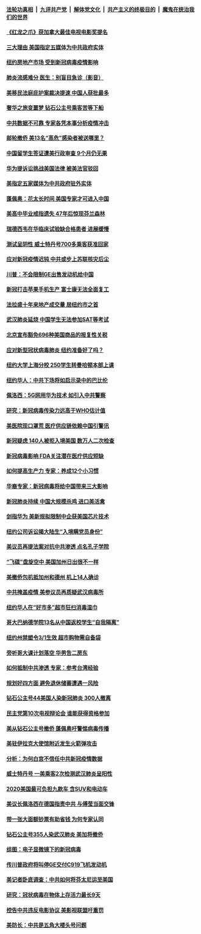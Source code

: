 ####  [法轮功真相](../../../../basic/blob/master/README.md?t=02192226) &nbsp;|&nbsp; [九评共产党](../../../../9ping.md/blob/master/README.md?t=02192226) &nbsp;|&nbsp; [解体党文化](../../../../jtdwh.md/blob/master/README.md?t=02192226)  &nbsp;|&nbsp; [共产主义的终极目的](../../../../gczydzjmd.md/blob/master/README.md?t=02192226) &nbsp;|&nbsp; [魔鬼在统治我们的世界](../../../../mgztzwmdsj.md/blob/master/README.md?t=02192226) 

#### [《红龙之爪》获加拿大最佳电视电影奖提名](../pages/nsc412/n11879517.md?t=02192226) 

#### [三大理由 美国指定五媒体为中共政府实体](../pages/nsc412/n11878945.md?t=02192226) 

#### [纽约房地产市场  受到新冠病毒疫情影响](../pages/nsc412/n11879548.md?t=02192226) 

#### [肺炎流感难分 医生：别盲目急诊（影音）](../pages/nsc412/n11879426.md?t=02192226) 

#### [美移民法庭庇护案裁决提速 中国人获批最多](../pages/nsc412/n11879431.md?t=02192226) 

#### [奢华之旅变噩梦 钻石公主号乘客苦等下船](../pages/nsc412/n11879192.md?t=02192226) 

#### [中共数据不可靠 专家各凭本事分析疫情冲击](../pages/nsc412/n11879025.md?t=02192226) 

#### [邮轮撤侨 美13名“高危”感染者被送哪里？](../pages/nsc412/n11879023.md?t=02192226) 

#### [中国留学生签证遭美行政审查 9个月仍无果](../pages/nsc412/n11878838.md?t=02192226) 

#### [华为提诉讼挑战美国法律 被美法官驳回](../pages/nsc412/n11878822.md?t=02192226) 

#### [美指定五家媒体为中共政府驻外实体](../pages/nsc412/n11878650.md?t=02192226) 

#### [蓬佩奥：花太长时间 美国专家才可进入中国](../pages/nsc412/n11878640.md?t=02192226) 

#### [美高中毕业戒指遗失 47年后惊现芬兰森林](../pages/nsc412/n11878441.md?t=02192226) 

#### [瑞德西韦在华临床试验缺合格患者 进展缓慢](../pages/nsc412/n11878212.md?t=02192226) 

#### [测试呈阴性 威士特丹号700多乘客获准回家](../pages/nsc412/n11878178.md?t=02192226) 

#### [应对新冠疫情迟钝 中共或步上苏联核灾后尘](../pages/nsc412/n11878260.md?t=02192226) 

#### [川普：不会限制GE出售发动机给中国](../pages/nsc412/n11878176.md?t=02192226) 

#### [新冠打击苹果手机生产 富士康无法全面复工](../pages/nsc412/n11878075.md?t=02192226) 

#### [法拉盛十年来地产成交量 居纽约市之首](../pages/nsc412/n11876813.md?t=02192226) 

#### [武汉肺炎延烧 中国学生无法参加SAT等考试](../pages/nsc412/n11877750.md?t=02192226) 

#### [北京宣布豁免696种美国商品的报复性关税](../pages/nsc412/n11877712.md?t=02192226) 

#### [应对新型冠状病毒肺炎 纽约准备好了吗？](../pages/nsc412/n11876798.md?t=02192226) 

#### [纽约大学上海分校 250学生转曼哈顿本部上课](../pages/nsc412/n11876793.md?t=02192226) 

#### [纽约华人：中共下场将如启示录中的巴比伦](../pages/nsc412/n11876820.md?t=02192226) 

#### [佩洛西：5G网用华为技术 如引入中共警察](../pages/nsc412/n11876458.md?t=02192226) 

#### [研究：新冠病毒传染力远高于WHO估计值](../pages/nsc412/n11876385.md?t=02192226) 

#### [美医院现口罩荒 医疗供应链依赖中国引警讯](../pages/nsc412/n11876025.md?t=02192226) 

#### [新冠疑虑 140人被拒入境美国 数万人二次检查](../pages/nsc412/n11876136.md?t=02192226) 

#### [新冠病毒影响 FDA关注潜在医疗供应短缺](../pages/nsc412/n11876105.md?t=02192226) 

#### [如何提高生产力 专家：养成12个小习惯](../pages/nsc412/n11876062.md?t=02192226) 

#### [华裔专家：新冠病毒将给中国带来三大影响](../pages/nsc412/n11875923.md?t=02192226) 

#### [新冠肺炎持续 中国大规模杀鸡 进口美活禽](../pages/nsc412/n11875688.md?t=02192226) 

#### [剑指华为 美新规拟限制中企获美国芯片技术](../pages/nsc412/n11875696.md?t=02192226) 

#### [纽约公司诉讼揭大陆生“入境瞒党员身份”](../pages/nsc412/n11874419.md?t=02192226) 

#### [美议员再提法案对抗中共渗透 点名孔子学院](../pages/nsc412/n11875479.md?t=02192226) 

#### [“飞碟”盘旋空中 美国加州日出很不一样](../pages/nsc412/n11875093.md?t=02192226) 

#### [美撤侨包机抵加州和德州 机上14人确诊](../pages/nsc412/n11875333.md?t=02192226) 

#### [中共掩盖疫情 美参议员再质疑武汉病毒所](../pages/nsc412/n11874344.md?t=02192226) 

#### [纽约华人在“好市多”超市狂扫消毒湿巾](../pages/nsc412/n11874413.md?t=02192226) 

#### [哥大巴纳德学院13名从中国返校学生“自我隔离”](../pages/nsc412/n11874416.md?t=02192226) 

#### [纽约州禁塑令3/1生效  超市购物需自备袋](../pages/nsc412/n11874373.md?t=02192226) 

#### [旁听哥大课计划落空  华男吿二房东](../pages/nsc412/n11874380.md?t=02192226) 

#### [如何抵制中共渗透 专家：参考台湾经验](../pages/nsc412/n11874101.md?t=02192226) 

#### [规划好四方面 避免退休储蓄遭遇一风险](../pages/nsc412/n11862800.md?t=02192226) 

#### [钻石公主号44美国人染新冠肺炎 300人撤离](../pages/nsc412/n11873826.md?t=02192226) 

#### [民主党第10次电视辩论会 谁能获得资格参加](../pages/nsc412/n11873552.md?t=02192226) 

#### [美从钻石公主号撤侨 蓬佩奥吁警惕病毒传播](../pages/nsc412/n11873617.md?t=02192226) 

#### [美驻伊拉克大使馆附近发生火箭弹攻击](../pages/nsc412/n11873428.md?t=02192226) 

#### [分析：为何白宫不信任中共新冠疫情数据](../pages/nsc412/n11872473.md?t=02192226) 

#### [威士特丹号 一美乘客2次检测武汉肺炎呈阳性](../pages/nsc412/n11873169.md?t=02192226) 

#### [2020美国最可负担九款车 含SUV和电动车](../pages/nsc412/n11860334.md?t=02192226) 

#### [美议长佩洛西在德国指责中共 与傅莹当面交锋](../pages/nsc412/n11872375.md?t=02192226) 

#### [带一张大面额钞票有助省钱 为何专家认同](../pages/nsc412/n11870166.md?t=02192226) 

#### [钻石公主号355人染武汉肺炎 美加将撤侨](../pages/nsc412/n11872392.md?t=02192226) 

#### [组图：电子显微镜下的新冠病毒](../pages/nsc412/n11872057.md?t=02192226) 

#### [传川普政府将叫停GE交付C919飞机发动机](../pages/nsc412/n11871600.md?t=02192226) 

#### [美记者卧底调查：中共如何将芬太尼运至美国](../pages/nsc412/n11871821.md?t=02192226) 

#### [研究：冠状病毒在物体上存活力最长9天](../pages/nsc412/n11871871.md?t=02192226) 

#### [控告中共违反电影协议 美影视联盟吁重罚](../pages/nsc412/n11871820.md?t=02192226) 

#### [美防长：中共是五角大楼头号问题](../pages/nsc412/n11871768.md?t=02192226) 

